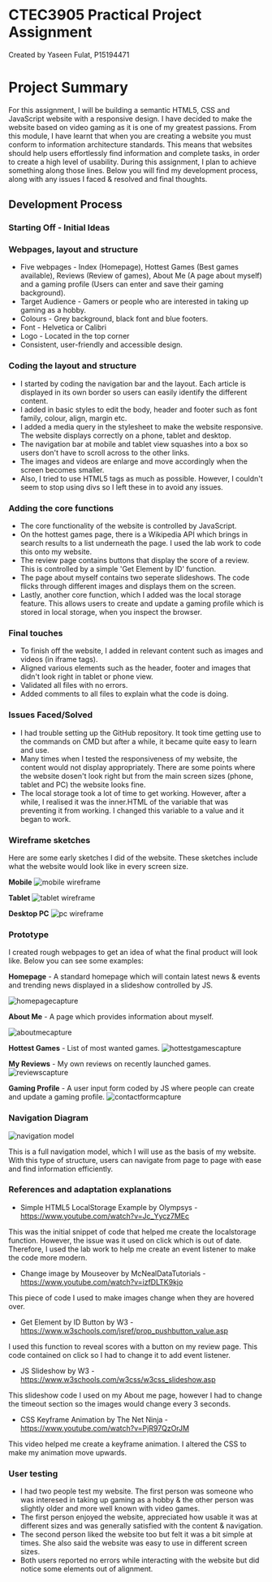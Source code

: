 # CTEC3905 Practical Project Assignment
Created by Yaseen Fulat, P15194471

# Project Summary
For this assignment, I will be building a semantic HTML5, CSS and JavaScript website with a responsive design. I have decided to make the website based on video gaming as it is one of my greatest passions. From this module, I have learnt that when you are creating a website you must conform to information architecture standards. This means that websites should help users effortlessly find information and complete tasks, in order to create a high level of usability. During this assignment, I plan to achieve something along those lines. Below you will find my development process, along with any issues I faced & resolved and final thoughts.  

## Development Process

### Starting Off - Initial Ideas

### Webpages, layout and structure
* Five webpages - Index (Homepage), Hottest Games (Best games available), Reviews (Review of games), About Me (A page about myself) and a gaming profile (Users can enter and save their gaming background).
* Target Audience - Gamers or people who are interested in taking up gaming as a hobby.
* Colours - Grey background, black font and blue footers.
* Font - Helvetica or Calibri
* Logo - Located in the top corner
* Consistent, user-friendly and accessible design.

### Coding the layout and structure

* I started by coding the navigation bar and the layout. Each article is displayed in its own border so users can easily identify the different content.
* I added in basic styles to edit the body, header and footer such as font family, colour, align, margin etc.
* I added a media query in the stylesheet to make the website responsive. The website displays correctly on a phone, tablet and desktop.
* The navigation bar at mobile and tablet view squashes into a box so users don't have to scroll across to the other links.
* The images and videos are enlarge and move accordingly when the screen becomes smaller.
* Also, I tried to use HTML5 tags as much as possible. However, I couldn't seem to stop using divs so I left these in to avoid any issues.

### Adding the core functions

* The core functionality of the website is controlled by JavaScript.
* On the hottest games page, there is a Wikipedia API which brings in search results to a list underneath the page. I used the lab work to code this onto my website.
* The review page contains buttons that display the score of a review. This is controlled by a simple 'Get Element by ID' function.
* The page about myself contains two seperate slideshows. The code flicks through different images and displays them on the screen.
* Lastly, another core function, which I added was the local storage feature. This allows users to create and update a gaming profile which is stored in local storage, when you inspect the browser.

### Final touches

* To finish off the website, I added in relevant content such as images and videos (in iframe tags).
* Aligned various elements such as the header, footer and images that didn't look right in tablet or phone view.
* Validated all files with no errors.
* Added comments to all files to explain what the code is doing.

### Issues Faced/Solved
* I had trouble setting up the GitHub repository. It took time getting use to the commands on CMD but after a while, it became quite easy to learn and use.
* Many times when I tested the responsiveness of my website, the content would not display appropriately. There are some points where the website dosen't look right but from the main screen sizes (phone, tablet and PC) the website looks fine. 
* The local storage took a lot of time to get working. However, after a while, I realised it was the inner.HTML of the variable that was preventing it from working. I changed this variable to a value and it began to work.

### Wireframe sketches
Here are some early sketches I did of the website. These sketches include what the website would look like in every screen size.

**Mobile**
![mobile wireframe](https://user-images.githubusercontent.com/23192621/33622544-0635ccbc-d9e6-11e7-8578-9038f85638e9.jpg)

**Tablet**
![tablet wireframe](https://user-images.githubusercontent.com/23192621/33622587-280d4c0c-d9e6-11e7-8a6e-7127b645fdd0.jpg)

**Desktop PC**
![pc wireframe](https://user-images.githubusercontent.com/23192621/33622600-33c7f128-d9e6-11e7-8691-54747928a5a3.jpg)

### Prototype

I created rough webpages to get an idea of what the final product will look like. Below you can see some examples:

**Homepage** - A standard homepage which will contain latest news & events and trending news displayed in a slideshow controlled by JS.

![homepagecapture](https://user-images.githubusercontent.com/23192621/32460797-cdd99d42-c32b-11e7-9bc2-b6c5a17b7537.PNG)

**About Me** - A page which provides information about myself.

![aboutmecapture](https://user-images.githubusercontent.com/23192621/32460875-1330749c-c32c-11e7-807b-dd5818ff6376.PNG)

**Hottest Games** - List of most wanted games.
![hottestgamescapture](https://user-images.githubusercontent.com/23192621/32460920-34f50b60-c32c-11e7-8c86-a1e482a78266.PNG)

**My Reviews** - My own reviews on recently launched games.
![reviewscapture](https://user-images.githubusercontent.com/23192621/32460953-51ee14e6-c32c-11e7-920e-b83b0c6d7ece.PNG)

**Gaming Profile** - A user input form coded by JS where people can create and update a gaming profile.
![contactformcapture](https://user-images.githubusercontent.com/23192621/32461004-69875414-c32c-11e7-81d5-65f4c37cda18.PNG)

### Navigation Diagram
![navigation model](https://user-images.githubusercontent.com/23192621/32438452-715070ee-c2e2-11e7-81bf-63d6910497d2.PNG)

This is a full navigation model, which I will use as the basis of my website. With this type of structure, users can navigate from page to page with ease and find information efficiently. 

### References and adaptation explanations
* Simple HTML5 LocalStorage Example by Olympsys - https://www.youtube.com/watch?v=Jc_Yycz7MEc

This was the initial snippet of code that helped me create the localstorage function. However, the issue was it used on click which is out of date. Therefore, I used the lab work to help me create an event listener to make the code more modern.

* Change image by Mouseover by McNealDataTutorials - https://www.youtube.com/watch?v=izfDLTK9kjo

This piece of code I used to make images change when they are hovered over.

* Get Element by ID Button by W3 - https://www.w3schools.com/jsref/prop_pushbutton_value.asp

I used this function to reveal scores with a button on my review page. This code contained on click so I had to change it to add event listener. 

* JS Slideshow by W3 - https://www.w3schools.com/w3css/w3css_slideshow.asp

This slideshow code I used on my About me page, however I had to change the timeout section so the images would change every 3 seconds.

* CSS Keyframe Animation by The Net Ninja - https://www.youtube.com/watch?v=PjR97QzOrJM

This video helped me create a keyframe animation. I altered the CSS to make my animation move upwards.

### User testing 
* I had two people test my website. The first person was someone who was interesed in taking up gaming as a hobby & the other person was slightly older and more well known with video games.
* The first person enjoyed the website, appreciated how usable it was at different sizes and was generally satisfied with the content & navigation.
* The second person liked the website too but felt it was a bit simple at times. She also said the website was easy to use in different screen sizes.
* Both users reported no errors while interacting with the website but did notice some elements out of alignment.
